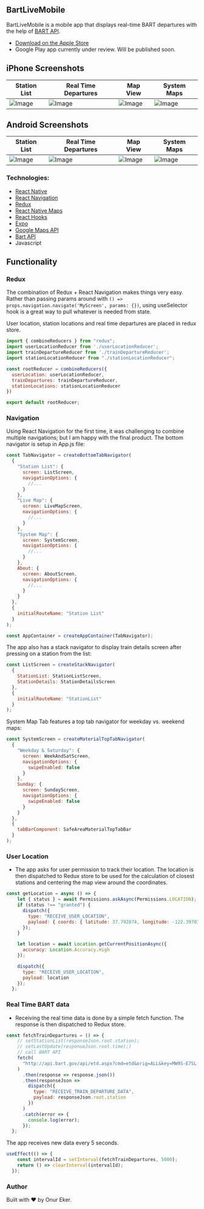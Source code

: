 ## BartLiveMobile

BartLiveMobile is a mobile app that displays real-time BART departures with the help of [BART API](http://api.bart.gov/docs/overview/index.aspx).

* [Download on the Apple Store](https://apps.apple.com/us/app/bartlivemobile/id1480753570)
* Google Play app currently under review. Will be published soon.

##  iPhone Screenshots

Station List | Real Time Departures | Map View | System Maps
------ | ------ | ------ | ------
![Image](https://i.imgur.com/uDjdHE9.png) | ![Image](https://i.imgur.com/YuT9EAY.png) | ![Image](https://i.imgur.com/TzzGPnC.png) | ![Image](https://i.imgur.com/2sekTXQ.png) |

## Android Screenshots

Station List | Real Time Departures | Map View | System Maps
------ | ------ | ------ | ------
![Image](https://i.imgur.com/Ew85IjH.png) | ![Image](https://i.imgur.com/aIw4RpH.png) | ![Image](https://i.imgur.com/aFm5EFs.png) | ![Image](https://i.imgur.com/bBG2Cfp.png) |

### Technologies:

- [React Native](https://facebook.github.io/react-native/)
- [React Navigation](https://reactnavigation.org/)
- [Redux](https://redux.js.org/)
- [React Native Maps](https://github.com/react-native-community/react-native-maps)
- [React Hooks](https://reactjs.org/docs/hooks-intro.html)
- [Expo](https://expo.io/)
- [Google Maps API](https://developers.google.com/maps/documentation/)
- [Bart API](https://api.bart.gov/docs/overview/index.aspx)
- Javascript


## Functionality

### Redux

The combination of Redux + React Navigation makes things very easy. Rather than passing params around with `() => props.navigation.navigate('MyScreen', params: {})`, using useSelector hook is a great way to pull whatever is needed from state.

User location, station locations and real time departures are placed in redux store.

```javascript
import { combineReducers } from "redux";
import userLocationReducer from './userLocationReducer';
import trainDepartureReducer from './trainDepartureReducer';
import stationLocationReducer from "./stationLocationReducer";

const rootReducer = combineReducers({
  userLocation: userLocationReducer,
  trainDepartures: trainDepartureReducer,
  stationLocations: stationLocationReducer
})

export default rootReducer;
```

### Navigation

Using React Navigation for the first time, it was challenging to combine multiple navigations; but I am happy with the final product. The bottom navigator is setup in App.js file:

```javascript
const TabNavigator = createBottomTabNavigator(
  {
    "Station List": {
      screen: ListScreen,
      navigationOptions: {
        //...
      }
    },
    "Live Map": {
      screen: LiveMapScreen,
      navigationOptions: {
        //...
      }
    },
    "System Map": {
      screen: SystemScreen,
      navigationOptions: {
        //...
      }
    },
    About: {
      screen: AboutScreen,
      navigationOptions: {
        //...
      }
    }
  },
  {
    initialRouteName: "Station List"
  }
);

const AppContainer = createAppContainer(TabNavigator);
```

The app also has a stack navigator to display train details screen after pressing on a station from the list:

```javascript
const ListScreen = createStackNavigator(
  {
    StationList: StationListScreen,
    StationDetails: StationDetailsScreen
  },
  {
    initialRouteName: "StationList"
  }
);
```

System Map Tab features a top tab navigator for weekday vs. weekend maps:

```javascript
const SystemScreen = createMaterialTopTabNavigator(
  {
    "Weekday & Saturday": {
      screen: WeekAndSatScreen,
      navigationOptions: {
        swipeEnabled: false
      }
    },
    Sunday: {
      screen: SundayScreen,
      navigationOptions: {
        swipeEnabled: false
      }
    }
  },
  {
    tabBarComponent: SafeAreaMaterialTopTabBar
  }
);
```

### User Location

- The app asks for user permission to track their location. The location is then dispatched to Redux store to be used for the calculation of closest stations and centering the map view around the coordinates.

```javascript
const getLocation = async () => {
    let { status } = await Permissions.askAsync(Permissions.LOCATION);
    if (status !== "granted") {
      dispatch({
        type: "RECEIVE_USER_LOCATION",
        payload: { coords: { latitude: 37.792874, longitude: -122.39703 } }
      });
    }

    let location = await Location.getCurrentPositionAsync({
      accuracy: Location.Accuracy.High
    });

    dispatch({
      type: "RECEIVE_USER_LOCATION",
      payload: location
    });
  };
```

### Real Time BART data

- Receiving the real time data is done by a simple fetch function. The response is then dispatched to Redux store.

```javascript
const fetchTrainDepartures = () => {
    // setStationList(responseJson.root.station);
    // setLastUpdate(responseJson.root.time);)
    // call BART API
    fetch(
      "http://api.bart.gov/api/etd.aspx?cmd=etd&orig=ALL&key=MW9S-E7SL-26DU-VV8V&json=y"
    )
      .then(response => response.json())
      .then(responseJson =>
        dispatch({
          type: "RECEIVE_TRAIN_DEPARTURE_DATA",
          payload: responseJson.root.station
        })
      )
      .catch(error => {
        console.log(error);
      });
  };
```

The app receives new data every 5 seconds.

```javascript
useEffect(() => {
    const intervalId = setInterval(fetchTrainDepartures, 5000);
    return () => clearInterval(intervalId);
  });
```


### Author

Built with :heart: by Onur Eker.
